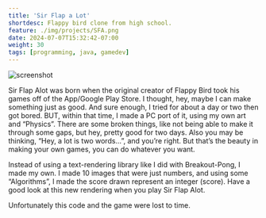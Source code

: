 ```yaml
---
title: 'Sir Flap a Lot'
shortdesc: Flappy bird clone from high school.
feature: ./img/projects/SFA.png
date: 2024-07-07T15:32:42-07:00
weight: 30
tags: [programming, java, gamedev]
---
```


![screenshot](./img/projects/SFA.png)

Sir Flap Alot was born when the original creator of Flappy Bird took his games off of the App/Google Play Store. I thought, hey, maybe I can make something just as good. And sure enough, I tried for about a day or two then got bored. BUT, within that time, I made a PC port of it, using my own art and “Physics”. There are some broken things, like not being able to make it through some gaps, but hey, pretty good for two days. Also you may be thinking, “Hey, a lot is two words…”, and you’re right. But that’s the beauty in making your own games, you can do whatever you want.

Instead of using a text-rendering library like I did with Breakout-Pong, I made my own. I made 10 images that were just numbers, and using some “Algorithms”, I made the score drawn represent an integer (score). Have a good look at this new rendering when you play Sir Flap Alot. 

Unfortunately this code and the game were lost to time. 